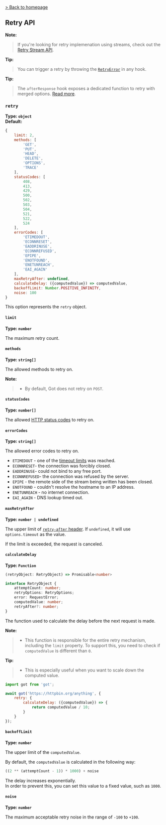 [> Back to homepage](../readme.md#documentation)

## Retry API

**Note:**
> If you're looking for retry implemenation using streams, check out the [Retry Stream API](3-streams.md#retry).

**Tip:**
> You can trigger a retry by throwing the [`RetryError`](errors.md#retryerror) in any hook.

**Tip:**
> The `afterResponse` hook exposes a dedicated function to retry with merged options. [Read more](hooks.md#afterresponse).

### `retry`

**Type: `object`**\
**Default:**

```js
{
	limit: 2,
	methods: [
		'GET',
		'PUT',
		'HEAD',
		'DELETE',
		'OPTIONS',
		'TRACE'
	],
	statusCodes: [
		408,
		413,
		429,
		500,
		502,
		503,
		504,
		521,
		522,
		524
	],
	errorCodes: [
		'ETIMEDOUT',
		'ECONNRESET',
		'EADDRINUSE',
		'ECONNREFUSED',
		'EPIPE',
		'ENOTFOUND',
		'ENETUNREACH',
		'EAI_AGAIN'
	],
	maxRetryAfter: undefined,
	calculateDelay: ({computedValue}) => computedValue,
	backoffLimit: Number.POSITIVE_INFINITY,
	noise: 100
}
```

This option represents the `retry` object.

#### `limit`

**Type: `number`**

The maximum retry count.

#### `methods`

**Type: `string[]`**

The allowed methods to retry on.

**Note:**
> - By default, Got does not retry on `POST`.

#### `statusCodes`

**Type: `number[]`**

The allowed [HTTP status codes](https://developer.mozilla.org/en-US/docs/Web/HTTP/Status) to retry on.

#### `errorCodes`

**Type: `string[]`**

The allowed error codes to retry on.

- `ETIMEDOUT` - one of the [timeout limits](timeout.md) was reached.
- `ECONNRESET`- the connection was forcibly closed.
- `EADDRINUSE`- could not bind to any free port.
- `ECONNREFUSED`- the connection was refused by the server.
- `EPIPE` - the remote side of the stream being written has been closed.
- `ENOTFOUND` - couldn't resolve the hostname to an IP address.
- `ENETUNREACH` - no internet connection.
- `EAI_AGAIN` - DNS lookup timed out.

#### `maxRetryAfter`

**Type: `number | undefined`**

The upper limit of [`retry-after` header](https://developer.mozilla.org/en-US/docs/Web/HTTP/Headers/Retry-After). If `undefined`, it will use `options.timeout` as the value.

If the limit is exceeded, the request is canceled.

#### `calculateDelay`

**Type: `Function`**

```ts
(retryObject: RetryObject) => Promisable<number>
```

```ts
interface RetryObject {
	attemptCount: number;
	retryOptions: RetryOptions;
	error: RequestError;
	computedValue: number;
	retryAfter?: number;
}
```

The function used to calculate the delay before the next request is made.

**Note:**
> - This function is responsible for the entire retry mechanism, including the `limit` property. To support this, you need to check if `computedValue` is different than `0`.

**Tip:**
> - This is especially useful when you want to scale down the computed value.

```js
import got from 'got';

await got('https://httpbin.org/anything', {
	retry: {
		calculateDelay: ({computedValue}) => {
			return computedValue / 10;
		}
	}
});
```

#### `backoffLimit`

**Type: `number`**

The upper limit of the `computedValue`.

By default, the `computedValue` is calculated in the following way:

```ts
((2 ** (attemptCount - 1)) * 1000) + noise
```

The delay increases exponentially.\
In order to prevent this, you can set this value to a fixed value, such as `1000`.

#### `noise`

**Type: `number`**

The maximum acceptable retry noise in the range of `-100` to `+100`.
